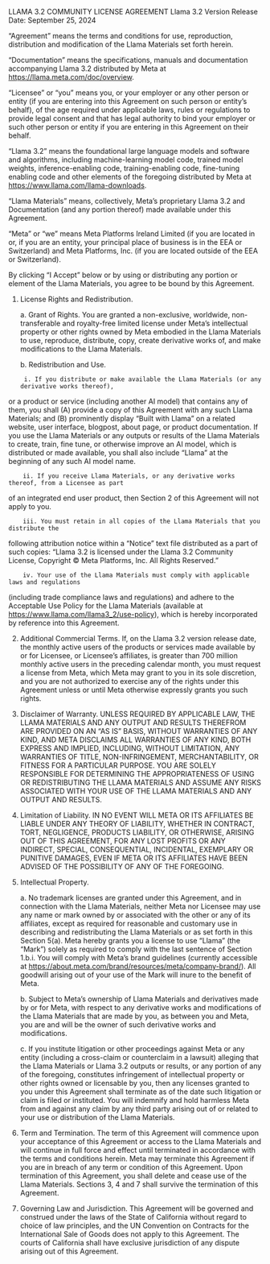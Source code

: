 LLAMA 3.2 COMMUNITY LICENSE AGREEMENT
Llama 3.2 Version Release Date: September 25, 2024

“Agreement” means the terms and conditions for use, reproduction, distribution 
and modification of the Llama Materials set forth herein.

“Documentation” means the specifications, manuals and documentation accompanying Llama 3.2
distributed by Meta at https://llama.meta.com/doc/overview.

“Licensee” or “you” means you, or your employer or any other person or entity (if you are 
entering into this Agreement on such person or entity’s behalf), of the age required under
applicable laws, rules or regulations to provide legal consent and that has legal authority
to bind your employer or such other person or entity if you are entering in this Agreement
on their behalf.

“Llama 3.2” means the foundational large language models and software and algorithms, including
machine-learning model code, trained model weights, inference-enabling code, training-enabling code,
fine-tuning enabling code and other elements of the foregoing distributed by Meta at 
https://www.llama.com/llama-downloads.

“Llama Materials” means, collectively, Meta’s proprietary Llama 3.2 and Documentation (and 
any portion thereof) made available under this Agreement.

“Meta” or “we” means Meta Platforms Ireland Limited (if you are located in or, 
if you are an entity, your principal place of business is in the EEA or Switzerland) 
and Meta Platforms, Inc. (if you are located outside of the EEA or Switzerland). 


By clicking “I Accept” below or by using or distributing any portion or element of the Llama Materials,
you agree to be bound by this Agreement.


1. License Rights and Redistribution.

    a. Grant of Rights. You are granted a non-exclusive, worldwide, 
  non-transferable and royalty-free limited license under Meta’s intellectual property or other rights 
  owned by Meta embodied in the Llama Materials to use, reproduce, distribute, copy, create derivative works 
  of, and make modifications to the Llama Materials.  

    b. Redistribution and Use.  

        i. If you distribute or make available the Llama Materials (or any derivative works thereof), 
  or a product or service (including another AI model) that contains any of them, you shall (A) provide
  a copy of this Agreement with any such Llama Materials; and (B) prominently display “Built with Llama”
  on a related website, user interface, blogpost, about page, or product documentation. If you use the
  Llama Materials or any outputs or results of the Llama Materials to create, train, fine tune, or
  otherwise improve an AI model, which is distributed or made available, you shall also include “Llama”
  at the beginning of any such AI model name.

        ii. If you receive Llama Materials, or any derivative works thereof, from a Licensee as part
  of an integrated end user product, then Section 2 of this Agreement will not apply to you. 

        iii. You must retain in all copies of the Llama Materials that you distribute the 
  following attribution notice within a “Notice” text file distributed as a part of such copies: 
  “Llama 3.2 is licensed under the Llama 3.2 Community License, Copyright © Meta Platforms,
  Inc. All Rights Reserved.”

        iv. Your use of the Llama Materials must comply with applicable laws and regulations
  (including trade compliance laws and regulations) and adhere to the Acceptable Use Policy for
  the Llama Materials (available at https://www.llama.com/llama3_2/use-policy), which is hereby 
  incorporated by reference into this Agreement.
  
2. Additional Commercial Terms. If, on the Llama 3.2 version release date, the monthly active users
of the products or services made available by or for Licensee, or Licensee’s affiliates, 
is greater than 700 million monthly active users in the preceding calendar month, you must request 
a license from Meta, which Meta may grant to you in its sole discretion, and you are not authorized to
exercise any of the rights under this Agreement unless or until Meta otherwise expressly grants you such rights.

3. Disclaimer of Warranty. UNLESS REQUIRED BY APPLICABLE LAW, THE LLAMA MATERIALS AND ANY OUTPUT AND 
RESULTS THEREFROM ARE PROVIDED ON AN “AS IS” BASIS, WITHOUT WARRANTIES OF ANY KIND, AND META DISCLAIMS
ALL WARRANTIES OF ANY KIND, BOTH EXPRESS AND IMPLIED, INCLUDING, WITHOUT LIMITATION, ANY WARRANTIES
OF TITLE, NON-INFRINGEMENT, MERCHANTABILITY, OR FITNESS FOR A PARTICULAR PURPOSE. YOU ARE SOLELY RESPONSIBLE
FOR DETERMINING THE APPROPRIATENESS OF USING OR REDISTRIBUTING THE LLAMA MATERIALS AND ASSUME ANY RISKS ASSOCIATED
WITH YOUR USE OF THE LLAMA MATERIALS AND ANY OUTPUT AND RESULTS.

4. Limitation of Liability. IN NO EVENT WILL META OR ITS AFFILIATES BE LIABLE UNDER ANY THEORY OF LIABILITY, 
WHETHER IN CONTRACT, TORT, NEGLIGENCE, PRODUCTS LIABILITY, OR OTHERWISE, ARISING OUT OF THIS AGREEMENT, 
FOR ANY LOST PROFITS OR ANY INDIRECT, SPECIAL, CONSEQUENTIAL, INCIDENTAL, EXEMPLARY OR PUNITIVE DAMAGES, EVEN 
IF META OR ITS AFFILIATES HAVE BEEN ADVISED OF THE POSSIBILITY OF ANY OF THE FOREGOING.

5. Intellectual Property.

    a. No trademark licenses are granted under this Agreement, and in connection with the Llama Materials, 
neither Meta nor Licensee may use any name or mark owned by or associated with the other or any of its affiliates, 
except as required for reasonable and customary use in describing and redistributing the Llama Materials or as 
set forth in this Section 5(a). Meta hereby grants you a license to use “Llama” (the “Mark”) solely as required 
to comply with the last sentence of Section 1.b.i. You will comply with Meta’s brand guidelines (currently accessible 
at https://about.meta.com/brand/resources/meta/company-brand/). All goodwill arising out of your use of the Mark 
will inure to the benefit of Meta.

    b. Subject to Meta’s ownership of Llama Materials and derivatives made by or for Meta, with respect to any
    derivative works and modifications of the Llama Materials that are made by you, as between you and Meta,
    you are and will be the owner of such derivative works and modifications.

    c. If you institute litigation or other proceedings against Meta or any entity (including a cross-claim or
    counterclaim in a lawsuit) alleging that the Llama Materials or Llama 3.2 outputs or results, or any portion
    of any of the foregoing, constitutes infringement of intellectual property or other rights owned or licensable
    by you, then any licenses granted to you under this Agreement shall terminate as of the date such litigation or
    claim is filed or instituted. You will indemnify and hold harmless Meta from and against any claim by any third
    party arising out of or related to your use or distribution of the Llama Materials.

6. Term and Termination. The term of this Agreement will commence upon your acceptance of this Agreement or access
to the Llama Materials and will continue in full force and effect until terminated in accordance with the terms
and conditions herein. Meta may terminate this Agreement if you are in breach of any term or condition of this
Agreement. Upon termination of this Agreement, you shall delete and cease use of the Llama Materials. Sections 3,
4 and 7 shall survive the termination of this Agreement. 

7. Governing Law and Jurisdiction. This Agreement will be governed and construed under the laws of the State of 
California without regard to choice of law principles, and the UN Convention on Contracts for the International
Sale of Goods does not apply to this Agreement. The courts of California shall have exclusive jurisdiction of
any dispute arising out of this Agreement. 